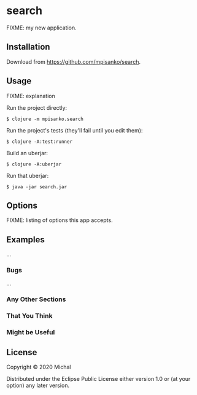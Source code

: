 # search

FIXME: my new application.

## Installation

Download from https://github.com/mpisanko/search.

## Usage

FIXME: explanation

Run the project directly:

    $ clojure -m mpisanko.search

Run the project's tests (they'll fail until you edit them):

    $ clojure -A:test:runner

Build an uberjar:

    $ clojure -A:uberjar

Run that uberjar:

    $ java -jar search.jar

## Options

FIXME: listing of options this app accepts.

## Examples

...

### Bugs

...

### Any Other Sections
### That You Think
### Might be Useful

## License

Copyright © 2020 Michal

Distributed under the Eclipse Public License either version 1.0 or (at
your option) any later version.
